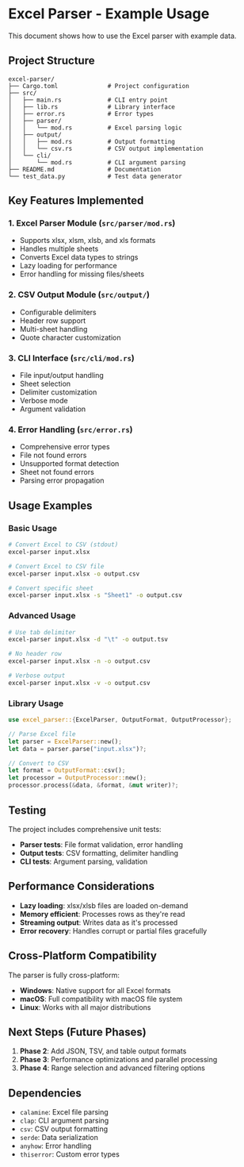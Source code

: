 # Excel Parser - Example Usage

This document shows how to use the Excel parser with example data.

## Project Structure

```
excel-parser/
├── Cargo.toml              # Project configuration
├── src/
│   ├── main.rs             # CLI entry point
│   ├── lib.rs              # Library interface
│   ├── error.rs            # Error types
│   ├── parser/
│   │   └── mod.rs          # Excel parsing logic
│   ├── output/
│   │   ├── mod.rs          # Output formatting
│   │   └── csv.rs          # CSV output implementation
│   └── cli/
│       └── mod.rs          # CLI argument parsing
├── README.md               # Documentation
└── test_data.py            # Test data generator
```

## Key Features Implemented

### 1. **Excel Parser Module** (`src/parser/mod.rs`)
- Supports xlsx, xlsm, xlsb, and xls formats
- Handles multiple sheets
- Converts Excel data types to strings
- Lazy loading for performance
- Error handling for missing files/sheets

### 2. **CSV Output Module** (`src/output/`)
- Configurable delimiters
- Header row support
- Multi-sheet handling
- Quote character customization

### 3. **CLI Interface** (`src/cli/mod.rs`)
- File input/output handling
- Sheet selection
- Delimiter customization
- Verbose mode
- Argument validation

### 4. **Error Handling** (`src/error.rs`)
- Comprehensive error types
- File not found errors
- Unsupported format detection
- Sheet not found errors
- Parsing error propagation

## Usage Examples

### Basic Usage
```bash
# Convert Excel to CSV (stdout)
excel-parser input.xlsx

# Convert Excel to CSV file
excel-parser input.xlsx -o output.csv

# Convert specific sheet
excel-parser input.xlsx -s "Sheet1" -o output.csv
```

### Advanced Usage
```bash
# Use tab delimiter
excel-parser input.xlsx -d "\t" -o output.tsv

# No header row
excel-parser input.xlsx -n -o output.csv

# Verbose output
excel-parser input.xlsx -v -o output.csv
```

### Library Usage
```rust
use excel_parser::{ExcelParser, OutputFormat, OutputProcessor};

// Parse Excel file
let parser = ExcelParser::new();
let data = parser.parse("input.xlsx")?;

// Convert to CSV
let format = OutputFormat::csv();
let processor = OutputProcessor::new();
processor.process(&data, &format, &mut writer)?;
```

## Testing

The project includes comprehensive unit tests:

- **Parser tests**: File format validation, error handling
- **Output tests**: CSV formatting, delimiter handling
- **CLI tests**: Argument parsing, validation

## Performance Considerations

- **Lazy loading**: xlsx/xlsb files are loaded on-demand
- **Memory efficient**: Processes rows as they're read
- **Streaming output**: Writes data as it's processed
- **Error recovery**: Handles corrupt or partial files gracefully

## Cross-Platform Compatibility

The parser is fully cross-platform:
- **Windows**: Native support for all Excel formats
- **macOS**: Full compatibility with macOS file system
- **Linux**: Works with all major distributions

## Next Steps (Future Phases)

1. **Phase 2**: Add JSON, TSV, and table output formats
2. **Phase 3**: Performance optimizations and parallel processing
3. **Phase 4**: Range selection and advanced filtering options

## Dependencies

- `calamine`: Excel file parsing
- `clap`: CLI argument parsing
- `csv`: CSV output formatting
- `serde`: Data serialization
- `anyhow`: Error handling
- `thiserror`: Custom error types